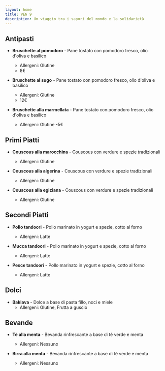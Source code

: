 ```yaml
---
layout: home
title: VEN 9
description: Un viaggio tra i sapori del mondo e la solidarietà
---
```


## Antipasti ##
- **Bruschette al pomodoro** - Pane tostato con pomodoro fresco, olio d'oliva e basilico
  - Allergeni: Glutine
  - 8€

- **Bruschette al sugo** - Pane tostato con pomodoro fresco, olio d'oliva e basilico
  - Allergeni: Glutine
  - 12€

- **Bruschette alla marmellata** - Pane tostato con pomodoro fresco, olio d'oliva e basilico
  - Allergeni: Glutine
  -5€

## Primi Piatti ##
- **Couscous alla marocchina** - Couscous con verdure e spezie tradizionali
  - Allergeni: Glutine

- **Couscous alla algerina** - Couscous con verdure e spezie tradizionali
  - Allergeni: Glutine

- **Couscous alla egiziana** - Couscous con verdure e spezie tradizionali
  - Allergeni: Glutine

## Secondi Piatti ##
- **Pollo tandoori** - Pollo marinato in yogurt e spezie, cotto al forno
  - Allergeni: Latte

- **Mucca tandoori** - Pollo marinato in yogurt e spezie, cotto al forno
  - Allergeni: Latte

- **Pesce tandoori** - Pollo marinato in yogurt e spezie, cotto al forno
  - Allergeni: Latte

## Dolci
- **Baklava** - Dolce a base di pasta fillo, noci e miele
  - Allergeni: Glutine, Frutta a guscio

## Bevande
- **Tè alla menta** - Bevanda rinfrescante a base di tè verde e menta
  - Allergeni: Nessuno

- **Birra alla menta** - Bevanda rinfrescante a base di tè verde e menta
  - Allergeni: Nessuno
